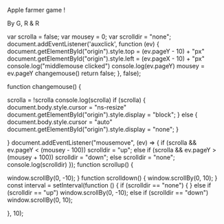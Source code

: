 Apple farmer game !

By G, R & R

var scrolla = false;
var mousey = 0;
var scrolldir = "none";
document.addEventListener('auxclick', function (ev) {
  document.getElementById("origin").style.top = (ev.pageY - 10) + "px"
  document.getElementById("origin").style.left = (ev.pageX - 10) + "px"
  console.log("middlemouse clicked")
  console.log(ev.pageY)
  mousey = ev.pageY
  changemouse()
  return false;
}, false);

function changemouse() {

  scrolla = !scrolla
  console.log(scrolla)
  if (scrolla) {
    document.body.style.cursor = "ns-resize"
    document.getElementById("origin").style.display = "block";
  }
  else {
    document.body.style.cursor = "auto"
    document.getElementById("origin").style.display = "none";
  }

}
document.addEventListener("mousemove", (ev) => {
  if (scrolla && ev.pageY < (mousey - 100)) scrolldir = "up";
  else if (scrolla && ev.pageY > (mousey + 100)) scrolldir = "down";
  else scrolldir = "none";
  console.log(scrolldir)
});
function scrollup() {

  window.scrollBy(0, -10);
}
function scrolldown() {
  window.scrollBy(0, 10);
}
const interval = setInterval(function () {
  if (scrolldir == "none") { }
  else if (scrolldir == "up") window.scrollBy(0, -10);
  else if (scrolldir == "down") window.scrollBy(0, 10);

}, 10);
